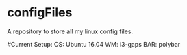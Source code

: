 # configFiles
A repository to store all my linux config files.

#Current Setup:
OS: Ubuntu 16.04
WM: i3-gaps
BAR: polybar
